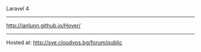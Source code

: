 Laravel 4

-------------------------------

http://ianlunn.github.io/Hover/

-------------------------------

Hosted at: http://sve.cloudvps.bg/forum/public